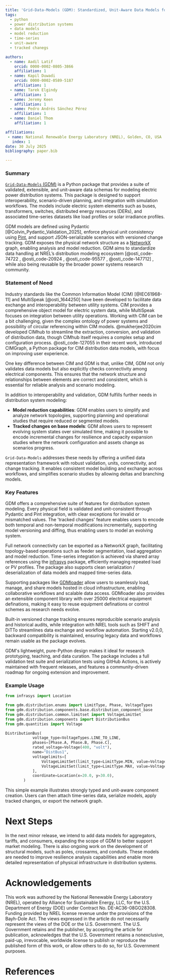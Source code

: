 ```yaml
---
title: 'Grid-Data-Models (GDM): Standardized, Unit-Aware Data Models for Distribution System Modeling and Interoperability.'
tags:
  - python
  - power distribution systems
  - data models
  - model reduction
  - time-series
  - unit-aware
  - tracked chanegs

authors:
  - name: Aadil Latif
    orcid: 0000-0002-0805-3866
    affiliation: 1
  - name: Kapil Duwadi
    orcid: 0000-0002-0589-5187
    affiliation: 1
  - name: Tarek Elgindy
    affiliation: 1
  - name: Jeremy Keen
    affiliation: 1
  - name: Pedro Andrés Sánchez Pérez
    affiliation: 1
  - name: Daniel Thom
    affiliation: 1

affiliations:
 - name: National Renewable Energy Laboratory (NREL), Golden, CO, USA
   index: 1
date: 30 July 2025
bibliography: paper.bib

---
```


### Summary

[`Grid-Data-Models` (GDM)](https://github.com/NREL-Distribution-Suites/grid-data-models) is a Python package that provides a suite of validated, extensible, and unit-aware data schemas for modeling electric power distribution systems. This package is designed to support interoperability, scenario-driven planning, and integration with simulation workflows. The models include electric system elements such as buses, transformers, switches, distributed energy resources (DERs), and associated time-series datasets like load profiles or solar irradiance profiles.

GDM models are defined using Pydantic [@Colvin_Pydantic_Validation_2025], enforce physical unit consistency using [Pint](https://pint.readthedocs.io), and support JSON-serializable scenarios with versioned change tracking. GDM exposes the physical network structure as a [NetworkX](https://networkx.org/) graph, enabling analysis and model reduction. GDM aims to standardize data handling at NREL’s distribution modeling ecosystem [@osti_code-74722 , @osti_code-20924 , @osti_code-95577 ,  @osti_code-147712] , while also being reusable by the broader power systems research community.


### Statement of Need


Industry standards like the Common Information Model (CIM) [@IEC61968-11] and MultiSpeak [@osti_1644250] have been developed to facilitate data exchange and interoperability between utility systems. CIM provides a comprehensive object model for electric system data, while MultiSpeak focuses on integration between utility operations. Working with CIM can be a bit challenging, given the complex ontology of power systems and possibility of circular referencing within CIM models. @mukherjee2020cim developed CIMhub to streamline the extraction, conversion, and validation of distribution data, though CIMhub itself requires a complex setup and configuration process. @osti_code-127055 in their recent work, introduced CIMGraph, a Python package for CIM distribution data models, with focus on improving user experience.


One key difference between CIM and GDM is that, unlike CIM, GDM not only validates data models but also explicitly checks connectivity among electrical components. This ensures that the network structure and relationships between elements are correct and consistent, which is essential for reliable analysis and scenario modeling.


In addition to interoperability and validation, GDM fulfills further needs in distribution system modeling:

- **Model reduction capabilities**: GDM enables users to simplify and analyze network topologies, supporting planning and operational studies that require reduced or segmented models.
- **Tracked changes on base models**: GDM allows users to represent evolving system states over simulated time, making it possible to encode incremental changes for resilience and capacity expansion studies where the network configuration and assets change as scenarios progress.

`Grid-Data-Models` addresses these needs by offering a unified data representation framework with robust validation, units, connectivity, and change tracking. It enables consistent model building and exchange across workflows, and simplifies scenario studies by allowing deltas and branching models.


### Key Features

GDM offers a comprehensive suite of features for distribution system modeling. Every physical field is validated and unit-consistent through Pydantic and Pint integration, with clear exceptions for invalid or mismatched values. The 'tracked changes' feature enables users to encode both temporal and non-temporal modifications incrementally, supporting model versioning and diffing, thus enabling users to model an evolving system. 

Full network connectivity can be exported as a NetworkX graph, facilitating topology-based operations such as feeder segmentation, load aggregation and model reduction. Time-series integration is achieved via shared array references using the [infrasys](https://github.com/NREL/infrasys) package, efficiently managing repeated load or PV profiles. The package also supports clean serialization / deserialization of data models and mapped time-series data.

Supporting packages like [GDMloader](https://github.com/NREL-Distribution-Suites/gdmloader) allow users to seamlessly load, manage, and share models hosted in cloud infrastructure, enabling collaborative workflows and scalable data access. GDMloader also provides an extensible component library with over 25000 electrical equipment definations, making it easy to reuse equipment definations or control schemes as research needs evolve.

Built-in versioned change tracking ensures reproducible scenario analysis and historical audits, while integration with NREL tools such as SHIFT and DiTTo streamlines data exchange and workflow automation. Starting v2.0,0, backward compatibility is maintained, ensuring legacy data and workflows remain usable as the package evolves.

GDM's lightweight, pure-Python design makes it ideal for research prototyping, teaching, and data curation. The package includes a full validation test suite and serialization tests using GitHub Actions, is actively maintained with frequent releases, and features a community-driven roadmap for ongoing extension and improvement.


### Example Usage

```python
from infrasys import Location

from gdm.distribution.enums import LimitType, Phase, VoltageTypes
from gdm.distribution.components.base.distribution_component_base 
from gdm.distribution.common.limitset import VoltageLimitSet
from gdm.distribution.components import DistributionBus
from gdm.quantities import Voltage

DistributionBus(
            voltage_type=VoltageTypes.LINE_TO_LINE,
            phases=[Phase.A, Phase.B, Phase.C],
            rated_voltage=Voltage(400, "volt"),
            name="DistBus1",
            voltagelimits=[
                VoltageLimitSet(limit_type=LimitType.MIN, value=Voltage(400 * 0.9, "volt")),
                VoltageLimitSet(limit_type=LimitType.MAX, value=Voltage(400 * 1.1, "volt")),
            ],
            coordinate=Location(x=20.0, y=30.0),
        )
```



This simple example illustrates strongly typed and unit-aware component creation. Users can then attach time-series data, serialize models, apply tracked changes, or export the network graph.


# Next Steps

In the next minor release, we intend to add data models for aggregators, tariffs, and consumers, expanding the scope of GDM to better support market modeling. There is also ongoing work on the development of structural models, such as poles, crossarms, and conduits. These models are needed to improve resilience analysis capabilities and enable more detailed representation of physical infrastructure in distribution systems.


# Acknowledgements

This work was authored by the National Renewable Energy Laboratory (NREL), operated by Alliance for Sustainable Energy, LLC, for the U.S. Department of Energy (DOE) under Contract No. DE-AC36-08GO28308. Funding provided by NREL license revenue under the provisions of the Bayh-Dole Act. The views expressed in the article do not necessarily represent the views of the DOE or the U.S. Government. The U.S. Government retains and the publisher, by accepting the article for publication, acknowledges that the U.S. Government retains a nonexclusive, paid-up, irrevocable, worldwide license to publish or reproduce the published form of this work, or allow others to do so, for U.S. Government purposes.


# References
